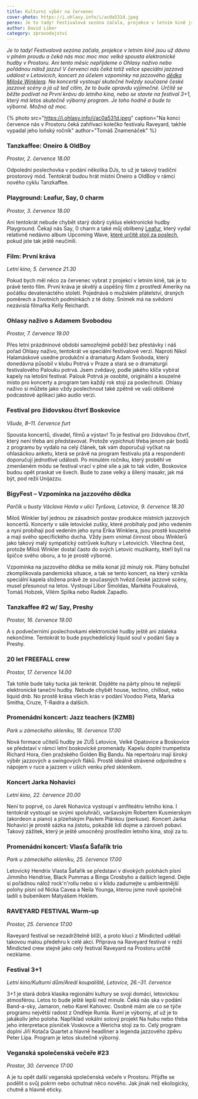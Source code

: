 ```yaml
---
title: Kulturní výběr na červenec
cover-photo: https://i.ohlasy.info/i/ac0a531d.jpeg
perex: Je to tady! Festivalová sezóna začala, projekce v letním kině jsou už dávno v plném proudu a čeká nás moc moc moc velká spousta elektronické hudby v Prostoru. Ani tento měsíc nepřijdeme o Ohlasy naživo nebo pořádnou nálož jazzu! Je toho hodně a bude to výborné. Možná až moc.
author: David Liber
category: zpravodajství
---
```


*Je to tady! Festivalová sezóna začala, projekce v letním kině jsou už dávno v plném proudu a čeká nás moc moc moc velká spousta elektronické hudby v Prostoru. Ani tento měsíc nepřijdeme o Ohlasy naživo nebo pořádnou nálož jazzu! V červenci nás čeká totiž velice speciální jazzová událost v Letovicích, koncert za účelem vzpomínky na jazzového [dědka Miloše Winklera](https://ohlasy.info/clanky/2020/04/vzpominka-winkler.html). Na koncertě vystoupí skutečné hvězdy současné české jazzové scény a já už teď cítím, že to bude opravdu výjimečné. Určitě se běžte podívat na První krávu do letního kina, nebo se stavte na festival 3+1, který má letos skutečně výborný program. Je toho hodně a bude to výborné. Možná až moc.*

{% photo src="https://i.ohlasy.info/i/ac0a531d.jpeg" caption="Na konci července nás v Prostoru čeká zahřívací kolečko festivalu Raveyard, takhle vypadal jeho loňský ročník" author="Tomáš Znamenáček" %}

### Tanzkaffee: Oneiro & OldBoy

*Prostor, 2. července 18.00*

Odpolední poslechovka v podání několika DJs, to už je takový tradiční prostorový mód. Tentokrát budou hrát místní Oneiro a OldBoy v rámci nového cyklu Tanzkaffee.

### Playground: Leafur, Say, 0 charm

*Prostor, 3. července 18.00*

Ani tentokrát nebude chybět starý dobrý cyklus elektronické hudby Playground. Čekají nás Say, 0 charm a také můj oblíbený [Leafur](https://ohlasy.info/clanky/2021/02/rozhovor-leafur.html), který vydal relativně nedávno album Upcoming Wave, [které určitě stojí za poslech](https://leafur.bandcamp.com/album/upcoming-wave), pokud jste tak ještě neučinili.

### Film: První kráva

*Letní kino, 5. července 21.30*

Pokud bych měl něco za červenec vybrat z projekcí v letním kině, tak je to právě tento film. První kráva je skvělý a úspěšný film z prostředí Ameriky na počátku devatenáctého století. Pojednává o mužském přátelství, drsných poměrech a životních podmínkách z té doby. Snímek má na svědomí nezávislá filmařka Kelly Reichardt.

### Ohlasy naživo s Adamem Svobodou

*Prostor, 7. července 19.00*

Přes letní prázdninové období samozřejmě poběží bez přestávky i náš pořad Ohlasy naživo, tentokrát ve speciální festivalové verzi. Naproti Nikol Halamáskové usedne produkční a dramaturg Adam Svoboda, který donedávna působil v klubu Potrvá v Praze a stará se o dramaturgii festivalového Palouku potrvá. Jsem zvědavý, podle jakého klíče vybíral kapely na letošní festival. Palouk Potrvá je osobité, originální a kouzelné místo pro koncerty a program tam každý rok stojí za poslechnutí. Ohlasy naživo si můžete jako vždy poslechnout také zpětně ve vaši oblíbené podcastové aplikaci jako audio verzi. 

### Festival pro židovskou čtvrť Boskovice

*Všude, 8–11. července furt*

Spousta koncertů, divadel, filmů a výstav! To je festival pro židovskou čtvrť, který není třeba ani představovat. Protože vypíchnutí třeba jenom pár bodů z programu by vydalo na celý článek, tak vám doporučuji vyčkat na ohlasáckou anketu, která se právě na program festivalu ptá a respondenti doporučují jednotlivé události. Po minulém ročníku, který proběhl ve zmenšeném módu se festival vrací v plné síle a jak to tak vidím, Boskovice budou opět praskat ve švech. Bude to zase velký a šílený masakr, jak má být, pod režií Unijazzu.

### BigyFest – Vzpomínka na jazzového dědka

*Parčík u busty Václava Havla v ulici Tyršova, Letovice, 9. července 18.30*

Miloš Winkler byl jednou ze zásadních postav produkce místních jazzových koncertů. Koncerty v sále letovické zušky, které probíhaly pod jeho vedením a nyní probíhají pod vedením jeho syna Erika Winklera, jsou prostě kouzelné a mají svého specifického ducha. Vždy jsem vnímal činnost obou Winklerů jako takový malý sympatický ostrůvek kultury v Letovicích. Všechna čest, protože Miloš Winkler dostal často do svých Letovic muzikanty, kteří byli na špičce svého oboru, a to je prostě výborné.

Vzpomínka na jazzového dědka se měla konat již minulý rok. Plány bohužel zkomplikovala pandemická situace, a tak se tento koncert, na který vznikla speciální kapela složena právě ze současných hvězd české jazzové scény, musel přesunout na letos. Vystoupí Libor Šmoldas, Markéta Foukalová, Tomáš Hobzek, Vilém Spilka nebo Radek Zapadlo. 

### Tanzkaffee #2 w/ Say, Preshy

*Prostor, 16. července 19.00*

A s podvečerními poslechovkami elektronické hudby ještě ani zdaleka nekončíme. Tentokrát to bude psychedelický liquid soul v podání Say a Preshy. 

### 20 let FREEFALL crew

*Prostor, 17. července 14.00*

Tak tohle bude taky tucka jak tenkrát. Dojděte na párty plnou té nejlepší elektronické taneční hudby. Nebude chybět house, techno, chillout, nebo liquid dnb. No prostě krása všech krás v podání Voodoo Pieta, Marka Smitha, Cruze, T-Raidra a dalších.

### Promenádní koncert: Jazz teachers (KZMB)

*Park u zámeckého skleníku, 18. července 17.00*

Nová formace učitelů hudby ze ZUŠ Letovice, Velké Opatovice a Boskovice se představí v rámci letní boskovické promenády. Kapelu doplní trumpetista Richard Hora, člen pražského Golden Big Bandu. Na repertoáru mají široký výběr jazzových a swingových fláků. Prostě ideálně strávené odpoledne s nápojem v ruce a jazzem v uších venku před skleníkem.

### Koncert Jarka Nohavici

*Letní kino, 22. července 20.00*

Není to poprvé, co Jarek Nohavica vystoupí v amfiteátru letního kina. I tentokrát vystoupí se svými spoluhráči, varšavským Robertem Kusmierskym (akordeon a piano) a plzeňským Pavlem Plánkou (perkuse). Koncert Jarka Nohavici je prostě sázka na jistotu, pokaždé lidi dojme a zároveň pobaví. Takový zážitek, který je ještě umocněný prostředím letního kina, stojí za to.

### Promenádní koncert: Vlasťa Šafařík trio

*Park u zámeckého skleníku, 25. července 17.00*

Letovický Hendrix Vlasta Šafařík se představí v divokých polohách písní Jimmiho Hendrixe, Black Pummas a Binga Crosbyho a dalších legend. Dejte si pořádnou nálož rock'n'rollu nebo si v klidu zadumejte u ambientnější polohy písní od Nicka Cavea a Neila Younga, kterou jsme nově společně ladili s bubeníkem Matyášem Hoklem.

### RAVEYARD FESTIVAL Warm-up

*Prostor, 25. července 17.00*

Raveyard festival se nezadržitelně blíží, a proto kluci z Mindicted udělali takovou malou předehru k celé akci. Příprava na Raveyard festival v režii Mindicted crew stejně jako celý festival Raveyard na Prostoru určitě nezklame.

### Festival 3+1 

*Letní kino/Kulturní dům/Areál koupaliště, Letovice, 26.–31. července*

3+1 je stará dobrá klasika regionální kultury se svoji domácí, letovickou atmosférou. Letos to bude ještě lepší než minule. Čeká nás ska v podání Band-a-sky, Jamaron, nebo Karel Kahovec. Osobně mám ale co se týče programu největší radost z Ondřeje Rumla. Ruml je výborný, ať už je to jakákoliv jeho poloha. Například vokální solový projekt Na hubu nebo třeba jeho interpretace písniček Voskovce a Wericha stojí za to. Celý program doplní Jiří Kotača Quartet a hlavně headliner a legenda jazzového zpěvu Peter Lípa. Program je letos skutečně výborný.

### Veganská společenská večeře #23

*Prostor, 30. července 17:00*

A je tu opět další veganská společenská večeře v Prostoru. Přijďte se podělit o svůj pokrm nebo ochutnat něco nového. Jak jinak než ekologicky, chutně a hlavně eticky.